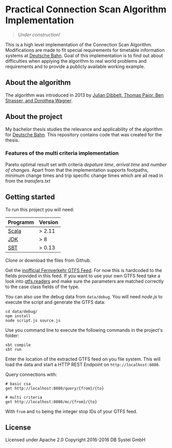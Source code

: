 # Practical Connection Scan Algorithm Implementation

> _Under construction!_

This is a high level implementation of the Connection Scan Algorithm.
Modifications are made to fit special requirements for timetable information systems at [Deutsche Bahn](http://deutschebahn.com).
Goal of this implementation is to find out about difficulties when applying the algorithm to real world problems and requirements and to provide a publicly available working example.

## About the algorithm

The algorithm was introduced in 2013 by [Julian Dibbelt, Thomas Pajor, Ben Strasser, and Dorothea Wagner](http://i11www.iti.uni-karlsruhe.de/extra/publications/dpsw-isftr-13.pdf).

## About the project

My bachelor thesis studies the relevance and applicability of the algorithm for [Deutsche Bahn](http://deutschebahn.com).
This repository contains code that was created for the thesis.

### Features of the multi criteria implementation

Pareto optimal result set with criteria _depature time_, _arrival time_ and _number of changes_. Apart from that the implementation supports footpaths, minimum change times and trip specific change times which are all read in from the _transfers.txt_

## Getting started

To run this project you will need:

| Programm                            | Version |
| :---------------------------------- | :------ |
| [Scala](http://www.scala-lang.org/) | > 2.11  |
| [JDK](http://www.oracle.com/technetwork/java/javase/downloads/jdk8-downloads-2133151.html) | > 8 |
| [SBT](http://www.scala-sbt.org/)    | > 0.13  |

Clone or download the files from Github.

Get the [inofficial Fernverkehr GTFS Feed](https://github.com/fredlockheed/db-fv-gtfs/). For now this is hardcoded to the fields provided in this feed. If you want to use your own GTFS feed take a look into [gtfs.readers](https://github.com/dbsystel/practical-csa/blob/master/src/main/scala/gtfs/readers.scala) and make sure the parameters are matched correctly to the case class fields of the type.

You can also use the debug data from `data/debug`. You will need _node.js_ to execute the script and generate the GTFS data:
```
cd data/debug/
npm install
node script.js source.js
```

Use you command line to execute the following commands in the project's folder:

```
sbt compile
sbt run
```

Enter the location of the extracted GTFS feed on you file system. This will load the data and start a HTTP REST Endpoint on `http://localhost:8080`.

Query connections with:

```
# basic csa
get http://localhost:8080/query/{from}/{to}

# multi criteria
get http://localhost:8080/mc/{from}/{to}
```

With `from` and `to` being the integer stop IDs of your GTFS feed.

## License

Licensed under Apache 2.0
Copyright 2016-2016 DB Systel GmbH
